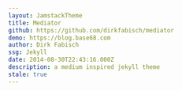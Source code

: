 ```yaml
---
layout: JamstackTheme
title: Mediator
github: https://github.com/dirkfabisch/mediator
demo: https://blog.base68.com
author: Dirk Fabisch
ssg: Jekyll
date: 2014-08-30T22:43:16.000Z
description: a medium inspired jekyll theme
stale: true
---
```

